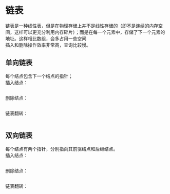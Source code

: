 链表
====
链表是一种线性表，但是在物理存储上并不是线性存储的（即不是连续的内存空间，这样可以更充分利用内存碎片）；而是在每一个元素中，存储了下一个元素的地址。这样相比数组，会多占用一些空间<br>
插入和删除操作效率非常高，查询比较慢。

## 单向链表
每个结点包含下一个结点的指针；<br>
插入结点：
```
```
删除结点：
```
```
链表翻转：
```
```

## 双向链表
每个结点有两个指针，分别指向其前驱结点和后继结点。<br>
插入结点：
```
```
删除结点：
```
```
链表翻转：
```
```
